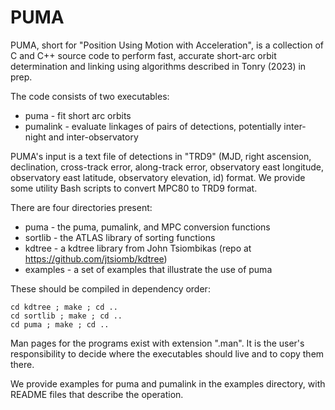# PUMA
PUMA, short for "Position Using Motion with Acceleration", is a collection of C and C++ source code to perform fast, accurate short-arc orbit determination and linking using algorithms described in Tonry (2023) in prep.

The code consists of two executables:

* puma - fit short arc orbits
* pumalink - evaluate linkages of pairs of detections, potentially inter-night and inter-observatory 

PUMA's input is a text file of detections in "TRD9" (MJD, right ascension, declination, cross-track error, along-track error, observatory east longitude, observatory east latitude, observatory elevation, id) format.  We provide some utility Bash scripts to convert MPC80 to TRD9 format.

There are four directories present:

* puma - the puma, pumalink, and MPC conversion functions
* sortlib - the ATLAS library of sorting functions
* kdtree - a kdtree library from John Tsiombikas (repo at https://github.com/jtsiomb/kdtree) 
* examples - a set of examples that illustrate the use of puma

These should be compiled in dependency order:

    cd kdtree ; make ; cd ..
    cd sortlib ; make ; cd ..
    cd puma ; make ; cd ..

Man pages for the programs exist with extension ".man".  It is the user's responsibility to decide where the executables should live and to copy them there.

We provide examples for puma and pumalink in the examples directory, with README files that describe the operation.
